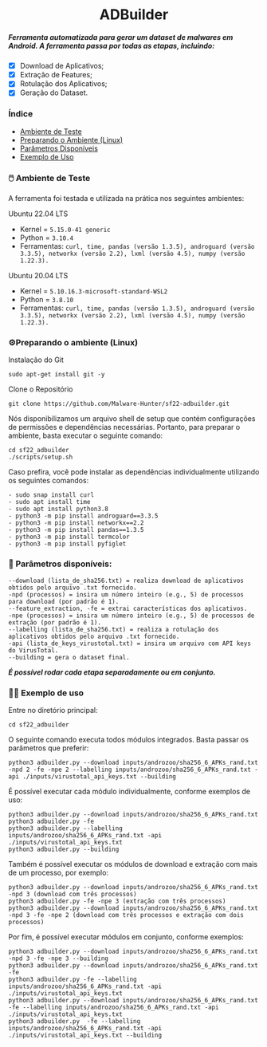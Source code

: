 <h1 align="center"> ADBuilder </h1>
<h5 align="left"> Ferramenta automatizada para gerar um dataset de malwares em Android. A ferramenta passa por todas as etapas, incluindo: </h5>


- [x] Download de Aplicativos;
- [x] Extração de Features;
- [x] Rotulação dos Aplicativos;
- [x] Geração do Dataset.

[//]: # (ADBuilder: implementação completa e totalmente integrada da ferramenta. Todas as etapas e "firulas" devem estar incorporadas na ferramenta.)

[//]: # ()
[//]: # (### Ideias para a ferramenta)

[//]: # ()
[//]: # (1&#41; ser capaz de executar as etapas &#40;todas ou individualmente&#41; do processo de construção de um *dataset*:)

[//]: # (    -   Download do APK;)

[//]: # (    -   Extração de características &#40;+ Tratamento e validação das mesmas&#41;;)

[//]: # (    -   Rotulação dos APKs;)

[//]: # (    -   Construção do *dataset* &#40;+ Sanitização do *dataset*&#41;;)

[//]: # ()
[//]: # (2&#41; ser capaz de gerar arquivos de saída:)

[//]: # (    -   logs &#40;i.e., arquivos de texto&#41; contendo informações sobre o processamento, como:)

[//]: # (        -   tempo de download dos APKs;)

[//]: # (        -   tempo de extração dos APKs;)

[//]: # (        -   uso de CPU;)

[//]: # (        -   consumo de memória RAM;)

[//]: # (    -   um arquivo JSON para cada APK contendo os resultados da análise do VirusTotal;)

[//]: # (    -   um arquivo de texto para cada APK contendo chamadas de API &#40;extração crua&#41;;)

[//]: # (    -   um arquivo CSV para cada APK contendo todas as características;)

[//]: # (    -   um arquivo CSV para cada APK contendo os dados tratados e adequados para integrar ao *dataset* final;)

[//]: # (    -   o *dataset* final &#40;i.e., resultado final da ferramenta que contém a união de todos os CSVs de APKs&#41;;)

[//]: # ()
[//]: # (3&#41; ser capaz de oferecer opções de especificação para o usuário.)

[//]: # ()
[//]: # (4&#41; ser capaz de automatizar todo o processo de construção de um *dataset*.)

[//]: # ()
[//]: # (5&#41; possuir uma estrutura flexível para ser capaz de integrar mais funcionalidades, posteriormente.)
### Índice

* [Ambiente de Teste](#ambiente-de-teste)
* [Preparando o Ambiente (Linux)](#preparando-o-ambiente)
* [Parâmetros Disponíveis](#parametros-disponiveis)
* [Exemplo de Uso](#exemplo-de-uso)

<div id="ambiente-de-teste"/>

### 🖱️ Ambiente de Teste 

A ferramenta foi testada e utilizada na prática nos seguintes ambientes:

Ubuntu 22.04 LTS
* Kernel = ``` 5.15.0-41 generic ```
* Python = ``` 3.10.4 ```
* Ferramentas: ``` curl, time, pandas (versão 1.3.5), androguard (versão 3.3.5), networkx (versão 2.2), lxml (versão 4.5), numpy (versão 1.22.3). ```

Ubuntu 20.04 LTS
* Kernel = ``` 5.10.16.3-microsoft-standard-WSL2 ```
* Python = ``` 3.8.10 ```
* Ferramentas: ``` curl, time, pandas (versão 1.3.5), androguard (versão 3.3.5), networkx (versão 2.2), lxml (versão 4.5), numpy (versão 1.22.3). ```

<div id="preparando-o-ambiente"/>

### ⚙️Preparando o ambiente (Linux)
Instalação do Git
```
sudo apt-get install git -y
```
Clone o Repositório
```
git clone https://github.com/Malware-Hunter/sf22-adbuilder.git
```
Nós disponibilizamos um arquivo shell de setup que contém configurações de permissões e dependências necessárias. Portanto, para preparar o ambiente, basta executar o seguinte comando:
```
cd sf22_adbuilder
./scripts/setup.sh
```
Caso prefira, você pode instalar as dependências individualmente utilizando os seguintes comandos:
```
- sudo snap install curl
- sudo apt install time
- sudo apt install python3.8
- python3 -m pip install androguard==3.3.5
- python3 -m pip install networkx==2.2
- python3 -m pip install pandas==1.3.5
- python3 -m pip install termcolor
- python3 -m pip install pyfiglet
```

<div id="parametros-disponiveis"/>

### 📌 Parâmetros disponíveis:


```
--download (lista_de_sha256.txt) = realiza download de aplicativos obtidos pelo arquivo .txt fornecido.
-npd (processos) = insira um número inteiro (e.g., 5) de processos para download (por padrão é 1).
--feature_extraction, -fe = extrai características dos aplicativos.
-npe (processos) = insira um número inteiro (e.g., 5) de processos de extração (por padrão é 1). 
--labelling (lista_de_sha256.txt) = realiza a rotulação dos aplicativos obtidos pelo arquivo .txt fornecido.
-api (lista_de_keys_virustotal.txt) = insira um arquivo com API keys do VirusTotal.
--building = gera o dataset final.
```

[//]: # (Os parâmetros *--download* e *--labelling* recebem uma lista.txt contendo os sha256 dos APKs que se deseja baixar e rotular, respectivamente. Estas listas podem estar em qualquer lugar.)

[//]: # ()
[//]: # (O parâmetro *-api* recebe uma lista.txt contendo as API Keys do VirusTotal. Esta lista pode estar em qualquer lugar.)

[//]: # ()
[//]: # (O parâmetro *-npd* e -*npe* recebe um número inteiro informando a quantidade de processos &#40;núcleos da máquina&#41; que serão utilizados para realizar a etapa de download e extração, respectivamente. Se não for definido esse parâmetro, o valor será setado em 1 processo, por padrão.)

***É possível rodar cada etapa separadamente ou em conjunto.***

<div id="exemplo-de-uso"/>

### 👨‍💻 Exemplo de uso
Entre no diretório principal:
```
cd sf22_adbuilder
```
O seguinte comando executa todos módulos integrados. Basta passar os parâmetros que preferir:
```
python3 adbuilder.py --download inputs/androzoo/sha256_6_APKs_rand.txt -npd 2 -fe -npe 2 --labelling inputs/androzoo/sha256_6_APKs_rand.txt -api ./inputs/virustotal_api_keys.txt --building
```
É possível executar cada módulo individualmente, conforme exemplos de uso:
```
python3 adbuilder.py --download inputs/androzoo/sha256_6_APKs_rand.txt
python3 adbuilder.py -fe
python3 adbuilder.py --labelling inputs/androzoo/sha256_6_APKs_rand.txt -api ./inputs/virustotal_api_keys.txt
python3 adbuilder.py --building
```
Também é possível executar os módulos de download e extração com mais de um processo, por exemplo:
```
python3 adbuilder.py --download inputs/androzoo/sha256_6_APKs_rand.txt -npd 3 (download com três processos)
python3 adbuilder.py -fe -npe 3 (extração com três processos)
python3 adbuilder.py --download inputs/androzoo/sha256_6_APKs_rand.txt -npd 3 -fe -npe 2 (download com três processos e extração com dois processos)

```
Por fim, é possível executar módulos em conjunto, conforme exemplos:
```
python3 adbuilder.py --download inputs/androzoo/sha256_6_APKs_rand.txt -npd 3 -fe -npe 3 --building
python3 adbuilder.py --download inputs/androzoo/sha256_6_APKs_rand.txt -fe
python3 adbuilder.py -fe --labelling inputs/androzoo/sha256_6_APKs_rand.txt -api ./inputs/virustotal_api_keys.txt
python3 adbuilder.py --download inputs/androzoo/sha256_6_APKs_rand.txt -fe --labelling inputs/androzoo/sha256_6_APKs_rand.txt -api ./inputs/virustotal_api_keys.txt
python3 adbuilder.py  -fe --labelling inputs/androzoo/sha256_6_APKs_rand.txt -api ./inputs/virustotal_api_keys.txt --building
```
